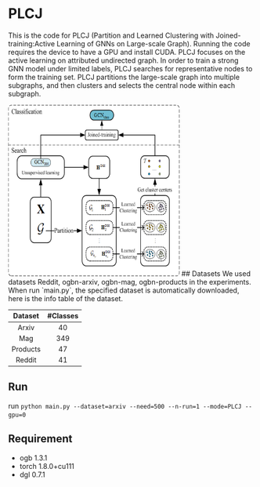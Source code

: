 # PLCJ
This is the code for PLCJ (Partition and Learned Clustering with Joined-training:Active Learning of GNNs on Large-scale Graph). Running the code requires the device to have a GPU and install CUDA. PLCJ focuses on the active learning on attributed undirected graph. In order to train a strong GNN model under limited labels, PLCJ searches for representative nodes to form the training set. PLCJ partitions the large-scale graph into multiple subgraphs, and then clusters and selects the central node within each subgraph.

<img src="https://github.com/jianjianGJ/PLCJ/blob/main/frame.png" width="350" height="350" />
## Datasets
We used datasets Reddit, ogbn-arxiv, ogbn-mag, ogbn-products in the experiments. When run `main.py`, the specified dataset is automatically downloaded, here is the info table of the dataset. 

|  Dataset |#Classes|
|   :----: | :----: |
| Arxiv    | 40 |
| Mag      | 349 |
| Products | 47 |
| Reddit   | 41 |

## Run
run `python main.py --dataset=arxiv --need=500 --n-run=1 --mode=PLCJ --gpu=0`

## Requirement
* ogb       1.3.1
* torch     1.8.0+cu111
* dgl       0.7.1
